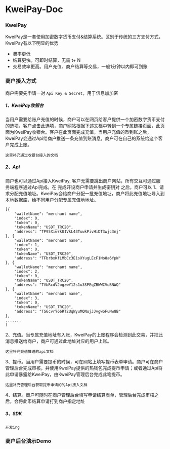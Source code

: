 # KweiPay-Doc

### KweiPay
KweiPay是一套使用加密数字货币支付&结算系统。区别于传统的三方支付方式，KweiPay有以下明显的优势
- 费率更低
- 结算更快。可即时结算，无需 t+ N
- 交易效率更高。用户充值、商户结算等交易，一般1分钟以内即可到账

### 商户接入方式
商户需要先申请一对 `Api Key & Secret`，用于信息加加密


##### 1、KweiPay收银台
当用户需要给账户充值的时候，商户可以在网页给客户提供一个加密数字货币支付的选项，客户点击此选项，商户网站根据下述文档中转到一个专属链接页面，此页面为KweiPay收银台。客户在此页面完成充值，当用户充值的币到账之后，KweiPay会通过Api给商户推送一条充值到账消息，商户可在自己的系统给这个客户完成上账。


```
这里补充通过收银台接入的文档
```

##### 2、Api
商户也可以通过Api接入KweiPay, 客户无需要跳出商户网站，所有交互可通过服务端程序通过Api完成。在 完成开设商户申请并生成密钥对 之后，商户可以
1、请求分配充值地址。KweiPay会给商户分配一批充值地址，商户将此充值地址导入到本地数据库，给不同用户分配专属充值地地址。
```
[{
	"walletName": "merchant name",
	"index": 0,
	"token": 0,
	"tokenName": "USDT_TRC20",
	"address": "TP95XiwrkU1VkL43TuwkPivHiDT3wjc3nj"
}, {
	"walletName": "merchant name",
	"index": 1,
	"token": 0,
	"tokenName": "USDT_TRC20",
	"address": "TFbrbxKfLMbCc3E1sXYugLEcF1No8a6YpW"
}, {
	"walletName": "merchant name",
	"index": 2,
	"token": 0,
	"tokenName": "USDT_TRC20",
	"address": "TVbRcdVJogzwY12s1u3SPEqZBWWCVuBNWQ"
}, {
	"walletName": "merchant name",
	"index": 3,
	"token": 0,
	"tokenName": "USDT_TRC20",
	"address": "TS6cvrY66RT2UqWyuMQNujJJvgwoFuNw8B"
},
.......
]
```

2、充值。当专属充值地址有入账，KweiPay的上账程序会检测到此交易，并把此消息推送给商户，商户可通过此地址对应的用户上账。
```
这里补充充值推送的api文档
```

3、提币。当用户需要提币的时候，可在网站上填写提币表单申请。商户可在商户管理后台完成审核，并使用KweiPay提供的热钱包完成提币申请；或者通过Api将此申请暴露给KweiPay，由KweiPay管理后台完成此笔提币。
```
这里补充管理后台获取提币申请的的Api接入文档
```

4、结算。商户可随时在商户管理后台填写申请结算表单，管理后台完成审核之后，会将此币结算申请打到商户指定地址

##### 3、SDK
```
开发ing
```

### 商户后台演示Demo
